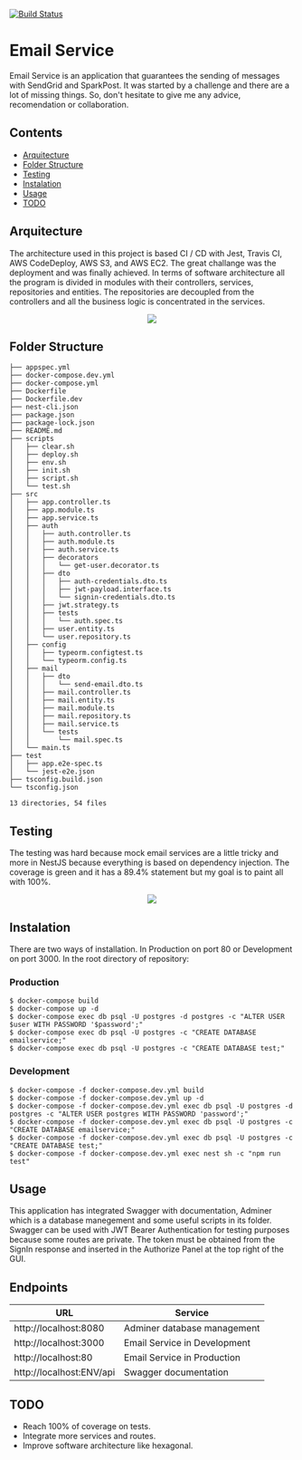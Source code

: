 [![Build Status](https://travis-ci.com/vargas88hugo/email-service.svg?branch=master)](https://travis-ci.com/vargas88hugo/email-service)
# Email Service

Email Service is an application that guarantees the sending of messages with SendGrid and SparkPost. It was started by a challenge and there are a lot of missing things. So, don't hesitate to give me any advice, recomendation or collaboration.

## Contents
- [Arquitecture](#Arquitecture)
- [Folder Structure](#Folder)
- [Testing](#Testing)
- [Instalation](#Instalation)
- [Usage](#Usage)
- [TODO](#TODO)

<a name="Arquitecture"></a>
## Arquitecture
The architecture used in this project is based CI / CD with Jest, Travis CI, AWS CodeDeploy, AWS S3, and AWS EC2. The great challange was the deployment and was finally achieved. In terms of software architecture all the program is divided in modules with their controllers, services, repositories and entities. The repositories are decoupled from the controllers and all the business logic is concentrated in the services.
<div align="center">
<img align="center" src="https://i.imgur.com/3XL71bZ.png" />
</div>

<a name="Folder"></a>
## Folder Structure
```
├── appspec.yml
├── docker-compose.dev.yml
├── docker-compose.yml
├── Dockerfile
├── Dockerfile.dev
├── nest-cli.json
├── package.json
├── package-lock.json
├── README.md
├── scripts
│   ├── clear.sh
│   ├── deploy.sh
│   ├── env.sh
│   ├── init.sh
│   ├── script.sh
│   └── test.sh
├── src
│   ├── app.controller.ts
│   ├── app.module.ts
│   ├── app.service.ts
│   ├── auth
│   │   ├── auth.controller.ts
│   │   ├── auth.module.ts
│   │   ├── auth.service.ts
│   │   ├── decorators
│   │   │   └── get-user.decorator.ts
│   │   ├── dto
│   │   │   ├── auth-credentials.dto.ts
│   │   │   ├── jwt-payload.interface.ts
│   │   │   └── signin-credentials.dto.ts
│   │   ├── jwt.strategy.ts
│   │   ├── tests
│   │   │   └── auth.spec.ts
│   │   ├── user.entity.ts
│   │   └── user.repository.ts
│   ├── config
│   │   ├── typeorm.configtest.ts
│   │   └── typeorm.config.ts
│   ├── mail
│   │   ├── dto
│   │   │   └── send-email.dto.ts
│   │   ├── mail.controller.ts
│   │   ├── mail.entity.ts
│   │   ├── mail.module.ts
│   │   ├── mail.repository.ts
│   │   ├── mail.service.ts
│   │   └── tests
│   │       └── mail.spec.ts
│   └── main.ts
├── test
│   ├── app.e2e-spec.ts
│   └── jest-e2e.json
├── tsconfig.build.json
└── tsconfig.json

13 directories, 54 files

```
<a name="Testing"></a>
## Testing
The testing was hard because mock email services are a little tricky and more in NestJS because everything is based on dependency injection. The coverage is green and it has a 89.4% statement but my goal is to paint all with 100%.
<div align="center">
<img align="center" src="http://i.imgur.com/62kHPWl.png" />
</div>

<a name="Instalation"></a>
## Instalation
There are two ways of installation. In Production on port 80 or Development on port 3000. In the root directory of repository:
### Production
```
$ docker-compose build
$ docker-compose up -d
$ docker-compose exec db psql -U postgres -d postgres -c "ALTER USER $user WITH PASSWORD '$password';"
$ docker-compose exec db psql -U postgres -c "CREATE DATABASE emailservice;"
$ docker-compose exec db psql -U postgres -c "CREATE DATABASE test;"
```
### Development
```
$ docker-compose -f docker-compose.dev.yml build
$ docker-compose -f docker-compose.dev.yml up -d
$ docker-compose -f docker-compose.dev.yml exec db psql -U postgres -d postgres -c "ALTER USER postgres WITH PASSWORD 'password';"
$ docker-compose -f docker-compose.dev.yml exec db psql -U postgres -c "CREATE DATABASE emailservice;"
$ docker-compose -f docker-compose.dev.yml exec db psql -U postgres -c "CREATE DATABASE test;"
$ docker-compose -f docker-compose.dev.yml exec nest sh -c "npm run test"

```

<a name="Usage"></a>
## Usage
This application has integrated Swagger with documentation, Adminer which is a database manegement and some useful scripts in its folder. Swagger can be used with JWT Bearer Authentication for testing purposes because some routes are private. The token must be obtained from the SignIn response and inserted in the Authorize Panel at the top right of the GUI.
## Endpoints
| URL | Service |
|-----|---------|
| http://localhost:8080 | Adminer database management |
| http://localhost:3000 | Email Service in Development |
| http://localhost:80 | Email Service in Production |
| http://localhost:ENV/api | Swagger documentation |

<a name="TODO"></a>
## TODO
* Reach 100% of coverage on tests.
* Integrate more services and routes.
* Improve software architecture like hexagonal.

